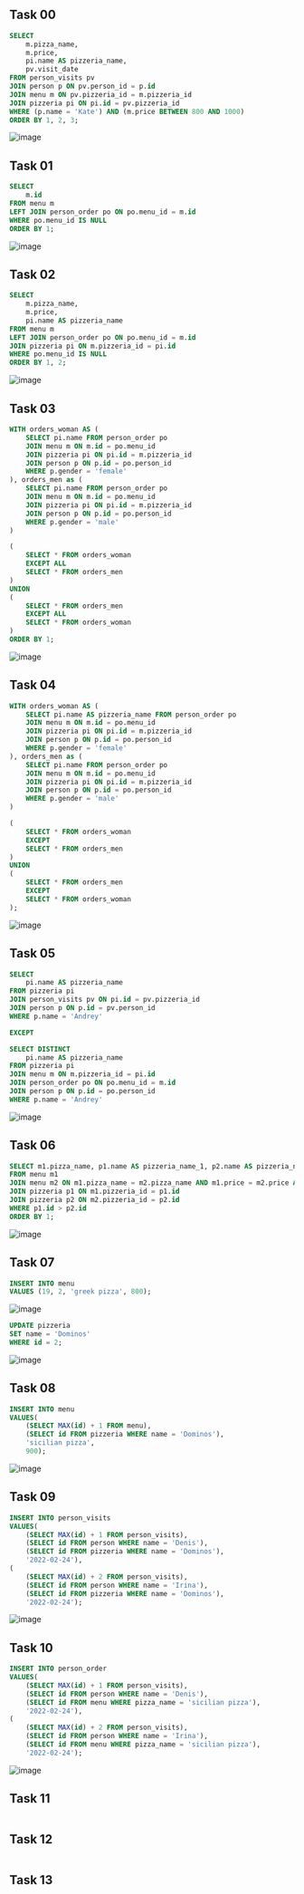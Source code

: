## Task 00
```sql
SELECT
	m.pizza_name,
	m.price,
	pi.name AS pizzeria_name,
	pv.visit_date
FROM person_visits pv
JOIN person p ON pv.person_id = p.id
JOIN menu m ON pv.pizzeria_id = m.pizzeria_id
JOIN pizzeria pi ON pi.id = pv.pizzeria_id
WHERE (p.name = 'Kate') AND (m.price BETWEEN 800 AND 1000)
ORDER BY 1, 2, 3;
```
![image](https://github.com/ngllsq/sql_projects/assets/114596475/46995252-6c8d-4dc1-9d2a-f80365fd35cc)

## Task 01
```sql
SELECT 
	m.id
FROM menu m
LEFT JOIN person_order po ON po.menu_id = m.id
WHERE po.menu_id IS NULL
ORDER BY 1;
```
![image](https://github.com/ngllsq/sql_projects/assets/114596475/279e20cb-2685-4aab-9dd0-76861c2005db)


## Task 02
```sql
SELECT 
	m.pizza_name,
	m.price,
	pi.name AS pizzeria_name
FROM menu m
LEFT JOIN person_order po ON po.menu_id = m.id
JOIN pizzeria pi ON m.pizzeria_id = pi.id
WHERE po.menu_id IS NULL
ORDER BY 1, 2;
```
![image](https://github.com/ngllsq/sql_projects/assets/114596475/2b2031e9-cf3c-4c42-ab32-397d931882ec)


## Task 03
```sql
WITH orders_woman AS (
	SELECT pi.name FROM person_order po
	JOIN menu m ON m.id = po.menu_id
	JOIN pizzeria pi ON pi.id = m.pizzeria_id
	JOIN person p ON p.id = po.person_id
	WHERE p.gender = 'female'
), orders_men as (
	SELECT pi.name FROM person_order po
	JOIN menu m ON m.id = po.menu_id
	JOIN pizzeria pi ON pi.id = m.pizzeria_id
	JOIN person p ON p.id = po.person_id
	WHERE p.gender = 'male'
)

(
	SELECT * FROM orders_woman
	EXCEPT ALL
	SELECT * FROM orders_men
)
UNION 
(
	SELECT * FROM orders_men
	EXCEPT ALL
	SELECT * FROM orders_woman
)
ORDER BY 1;
```
![image](https://github.com/ngllsq/sql_projects/assets/114596475/8bc943d9-4762-4a6c-adf8-bf84bbb104b8)


## Task 04
```sql
WITH orders_woman AS (
	SELECT pi.name AS pizzeria_name FROM person_order po
	JOIN menu m ON m.id = po.menu_id
	JOIN pizzeria pi ON pi.id = m.pizzeria_id
	JOIN person p ON p.id = po.person_id
	WHERE p.gender = 'female'
), orders_men as (
	SELECT pi.name FROM person_order po
	JOIN menu m ON m.id = po.menu_id
	JOIN pizzeria pi ON pi.id = m.pizzeria_id
	JOIN person p ON p.id = po.person_id
	WHERE p.gender = 'male'
)

(
	SELECT * FROM orders_woman
	EXCEPT
	SELECT * FROM orders_men
)
UNION
(
	SELECT * FROM orders_men
	EXCEPT
	SELECT * FROM orders_woman
);
```
![image](https://github.com/ngllsq/sql_projects/assets/114596475/dda3d8ef-a58a-4cdf-90d3-021283d3aeec)



## Task 05
```sql
SELECT
	pi.name AS pizzeria_name
FROM pizzeria pi
JOIN person_visits pv ON pi.id = pv.pizzeria_id 
JOIN person p ON p.id = pv.person_id
WHERE p.name = 'Andrey'

EXCEPT

SELECT DISTINCT
	pi.name AS pizzeria_name
FROM pizzeria pi
JOIN menu m ON m.pizzeria_id = pi.id
JOIN person_order po ON po.menu_id = m.id
JOIN person p ON p.id = po.person_id
WHERE p.name = 'Andrey'
```
![image](https://github.com/ngllsq/sql_projects/assets/114596475/2912d06f-ad72-458c-8d54-df999c2a9899)

## Task 06
```sql
SELECT m1.pizza_name, p1.name AS pizzeria_name_1, p2.name AS pizzeria_name_2, m1.price
FROM menu m1
JOIN menu m2 ON m1.pizza_name = m2.pizza_name AND m1.price = m2.price AND m1.pizzeria_id <> m2.pizzeria_id
JOIN pizzeria p1 ON m1.pizzeria_id = p1.id
JOIN pizzeria p2 ON m2.pizzeria_id = p2.id
WHERE p1.id > p2.id
ORDER BY 1;
```
![image](https://github.com/ngllsq/sql_projects/assets/114596475/fed7c698-de77-4b8d-bcfc-0c8b96e27f72)


## Task 07
```sql
INSERT INTO menu
VALUES (19, 2, 'greek pizza', 800);
```
![image](https://github.com/ngllsq/sql_projects/assets/114596475/c71659d5-77b0-4ff0-8f3f-b8c1e81e418f)

```sql
UPDATE pizzeria
SET name = 'Dominos'
WHERE id = 2;
```
![image](https://github.com/ngllsq/sql_projects/assets/114596475/3253ae64-a38e-49e1-837e-efde91abb9fa)


## Task 08
```sql
INSERT INTO menu
VALUES(
	(SELECT MAX(id) + 1 FROM menu),
	(SELECT id FROM pizzeria WHERE name = 'Dominos'),
	'sicilian pizza',
	900);
```
![image](https://github.com/ngllsq/sql_projects/assets/114596475/641e7ba2-87e3-4f10-bd51-3250e8a6a1c9)


## Task 09
```sql
INSERT INTO person_visits
VALUES(
	(SELECT MAX(id) + 1 FROM person_visits),
	(SELECT id FROM person WHERE name = 'Denis'),
	(SELECT id FROM pizzeria WHERE name = 'Dominos'),
	'2022-02-24'),
(
	(SELECT MAX(id) + 2 FROM person_visits),
	(SELECT id FROM person WHERE name = 'Irina'),
	(SELECT id FROM pizzeria WHERE name = 'Dominos'),
	'2022-02-24');
```
![image](https://github.com/ngllsq/sql_projects/assets/114596475/efe1adfd-8423-4398-bd65-97ce5bd653d2)

## Task 10
```sql
INSERT INTO person_order
VALUES(
	(SELECT MAX(id) + 1 FROM person_visits),
	(SELECT id FROM person WHERE name = 'Denis'),
	(SELECT id FROM menu WHERE pizza_name = 'sicilian pizza'),
	'2022-02-24'),
(
	(SELECT MAX(id) + 2 FROM person_visits),
	(SELECT id FROM person WHERE name = 'Irina'),
	(SELECT id FROM menu WHERE pizza_name = 'sicilian pizza'),
	'2022-02-24');
```
![image](https://github.com/ngllsq/sql_projects/assets/114596475/a7bfe6f5-623b-44a8-a51c-a39325c64317)

## Task 11
```sql

```

## Task 12
```sql

```

## Task 13
```sql

```

